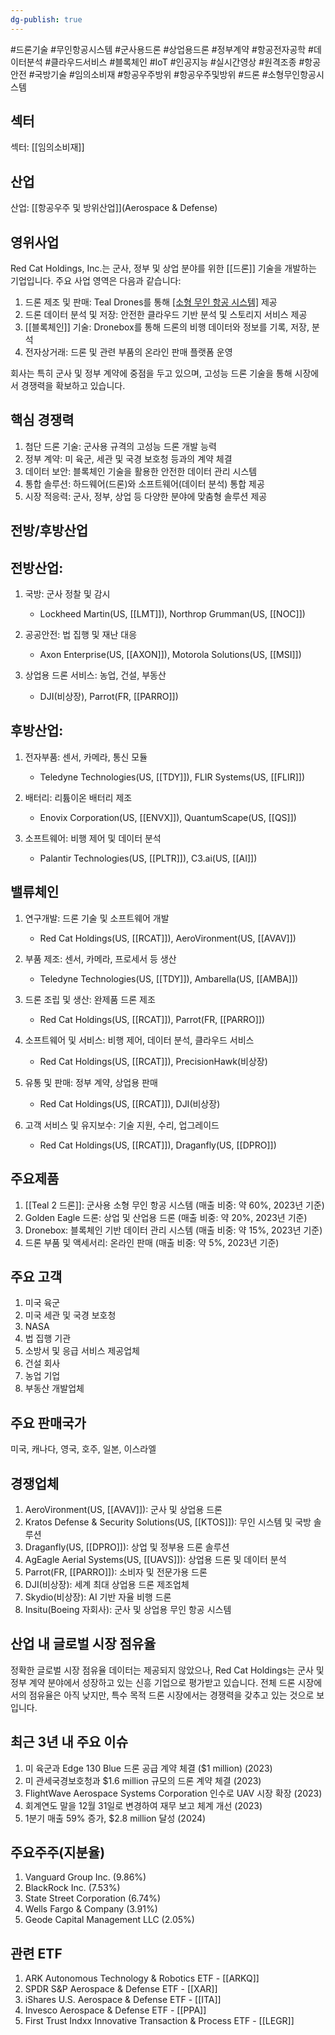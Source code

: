 ```yaml
---
dg-publish: true
---
```

#드론기술 #무인항공시스템 #군사용드론 #상업용드론 #정부계약 #항공전자공학 #데이터분석 #클라우드서비스 #블록체인 #IoT #인공지능 #실시간영상 #원격조종 #항공안전 #국방기술 #임의소비재 #항공우주방위 #항공우주및방위 #드론 #소형무인항공시스템

## 섹터

섹터: [[임의소비재]]

## 산업

산업: [[항공우주 및 방위산업]](Aerospace & Defense)

## 영위사업

Red Cat Holdings, Inc.는 군사, 정부 및 상업 분야를 위한 [[드론]] 기술을 개발하는 기업입니다. 주요 사업 영역은 다음과 같습니다:

1. 드론 제조 및 판매: Teal Drones를 통해 [[소형 무인 항공 시스템]](UAS) 제공
2. 드론 데이터 분석 및 저장: 안전한 클라우드 기반 분석 및 스토리지 서비스 제공
3. [[블록체인]] 기술: Dronebox를 통해 드론의 비행 데이터와 정보를 기록, 저장, 분석
4. 전자상거래: 드론 및 관련 부품의 온라인 판매 플랫폼 운영

회사는 특히 군사 및 정부 계약에 중점을 두고 있으며, 고성능 드론 기술을 통해 시장에서 경쟁력을 확보하고 있습니다.

## 핵심 경쟁력

1. 첨단 드론 기술: 군사용 규격의 고성능 드론 개발 능력
2. 정부 계약: 미 육군, 세관 및 국경 보호청 등과의 계약 체결
3. 데이터 보안: 블록체인 기술을 활용한 안전한 데이터 관리 시스템
4. 통합 솔루션: 하드웨어(드론)와 소프트웨어(데이터 분석) 통합 제공
5. 시장 적응력: 군사, 정부, 상업 등 다양한 분야에 맞춤형 솔루션 제공

## 전방/후방산업

## 전방산업:

1. 국방: 군사 정찰 및 감시
    
    - Lockheed Martin(US, [[LMT]]), Northrop Grumman(US, [[NOC]])
    
2. 공공안전: 법 집행 및 재난 대응
    
    - Axon Enterprise(US, [[AXON]]), Motorola Solutions(US, [[MSI]])
    
3. 상업용 드론 서비스: 농업, 건설, 부동산
    
    - DJI(비상장), Parrot(FR, [[PARRO]])
    

## 후방산업:

1. 전자부품: 센서, 카메라, 통신 모듈
    
    - Teledyne Technologies(US, [[TDY]]), FLIR Systems(US, [[FLIR]])
    
2. 배터리: 리튬이온 배터리 제조
    
    - Enovix Corporation(US, [[ENVX]]), QuantumScape(US, [[QS]])
    
3. 소프트웨어: 비행 제어 및 데이터 분석
    
    - Palantir Technologies(US, [[PLTR]]), C3.ai(US, [[AI]])
    

## 밸류체인

1. 연구개발: 드론 기술 및 소프트웨어 개발
    
    - Red Cat Holdings(US, [[RCAT]]), AeroVironment(US, [[AVAV]])
    
2. 부품 제조: 센서, 카메라, 프로세서 등 생산
    
    - Teledyne Technologies(US, [[TDY]]), Ambarella(US, [[AMBA]])
    
3. 드론 조립 및 생산: 완제품 드론 제조
    
    - Red Cat Holdings(US, [[RCAT]]), Parrot(FR, [[PARRO]])
    
4. 소프트웨어 및 서비스: 비행 제어, 데이터 분석, 클라우드 서비스
    
    - Red Cat Holdings(US, [[RCAT]]), PrecisionHawk(비상장)
    
5. 유통 및 판매: 정부 계약, 상업용 판매
    
    - Red Cat Holdings(US, [[RCAT]]), DJI(비상장)
    
6. 고객 서비스 및 유지보수: 기술 지원, 수리, 업그레이드
    
    - Red Cat Holdings(US, [[RCAT]]), Draganfly(US, [[DPRO]])
    

## 주요제품

1. [[Teal 2 드론]]: 군사용 소형 무인 항공 시스템 (매출 비중: 약 60%, 2023년 기준)
2. Golden Eagle 드론: 상업 및 산업용 드론 (매출 비중: 약 20%, 2023년 기준)
3. Dronebox: 블록체인 기반 데이터 관리 시스템 (매출 비중: 약 15%, 2023년 기준)
4. 드론 부품 및 액세서리: 온라인 판매 (매출 비중: 약 5%, 2023년 기준)

## 주요 고객

1. 미국 육군
2. 미국 세관 및 국경 보호청
3. NASA
4. 법 집행 기관
5. 소방서 및 응급 서비스 제공업체
6. 건설 회사
7. 농업 기업
8. 부동산 개발업체

## 주요 판매국가

미국, 캐나다, 영국, 호주, 일본, 이스라엘

## 경쟁업체

1. AeroVironment(US, [[AVAV]]): 군사 및 상업용 드론
2. Kratos Defense & Security Solutions(US, [[KTOS]]): 무인 시스템 및 국방 솔루션
3. Draganfly(US, [[DPRO]]): 상업 및 정부용 드론 솔루션
4. AgEagle Aerial Systems(US, [[UAVS]]): 상업용 드론 및 데이터 분석
5. Parrot(FR, [[PARRO]]): 소비자 및 전문가용 드론
6. DJI(비상장): 세계 최대 상업용 드론 제조업체
7. Skydio(비상장): AI 기반 자율 비행 드론
8. Insitu(Boeing 자회사): 군사 및 상업용 무인 항공 시스템

## 산업 내 글로벌 시장 점유율

정확한 글로벌 시장 점유율 데이터는 제공되지 않았으나, Red Cat Holdings는 군사 및 정부 계약 분야에서 성장하고 있는 신흥 기업으로 평가받고 있습니다. 전체 드론 시장에서의 점유율은 아직 낮지만, 특수 목적 드론 시장에서는 경쟁력을 갖추고 있는 것으로 보입니다.

## 최근 3년 내 주요 이슈

1. 미 육군과 Edge 130 Blue 드론 공급 계약 체결 ($1 million) (2023)
2. 미 관세국경보호청과 $1.6 million 규모의 드론 계약 체결 (2023)
3. FlightWave Aerospace Systems Corporation 인수로 UAV 시장 확장 (2023)
4. 회계연도 말을 12월 31일로 변경하여 재무 보고 체계 개선 (2023)
5. 1분기 매출 59% 증가, $2.8 million 달성 (2024)

## 주요주주(지분율)

1. Vanguard Group Inc. (9.86%)
2. BlackRock Inc. (7.53%)
3. State Street Corporation (6.74%)
4. Wells Fargo & Company (3.91%)
5. Geode Capital Management LLC (2.05%)

## 관련 ETF

1. ARK Autonomous Technology & Robotics ETF - [[ARKQ]]
2. SPDR S&P Aerospace & Defense ETF - [[XAR]]
3. iShares U.S. Aerospace & Defense ETF - [[ITA]]
4. Invesco Aerospace & Defense ETF - [[PPA]]
5. First Trust Indxx Innovative Transaction & Process ETF - [[LEGR]]